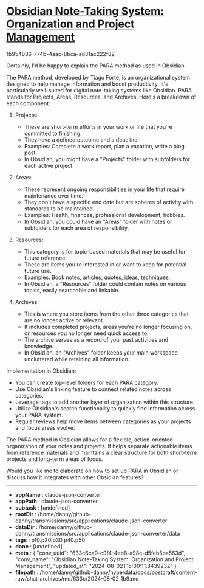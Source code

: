 # [Obsidian Note-Taking System: Organization and Project Management](https://claude.ai/chat/633c6ca9-c9f4-4eb8-a98e-d5feb5ba563d)

1b954836-774b-4aac-8bca-ad31ac222f82

 Certainly, I'd be happy to explain the PARA method as used in Obsidian.

The PARA method, developed by Tiago Forte, is an organizational system designed to help manage information and boost productivity. It's particularly well-suited for digital note-taking systems like Obsidian. PARA stands for Projects, Areas, Resources, and Archives. Here's a breakdown of each component:

1. Projects:
   - These are short-term efforts in your work or life that you're committed to finishing.
   - They have a defined outcome and a deadline.
   - Examples: Complete a work report, plan a vacation, write a blog post.
   - In Obsidian, you might have a "Projects" folder with subfolders for each active project.

2. Areas:
   - These represent ongoing responsibilities in your life that require maintenance over time.
   - They don't have a specific end date but are spheres of activity with standards to be maintained.
   - Examples: Health, finances, professional development, hobbies.
   - In Obsidian, you could have an "Areas" folder with notes or subfolders for each area of responsibility.

3. Resources:
   - This category is for topic-based materials that may be useful for future reference.
   - These are items you're interested in or want to keep for potential future use.
   - Examples: Book notes, articles, quotes, ideas, techniques.
   - In Obsidian, a "Resources" folder could contain notes on various topics, easily searchable and linkable.

4. Archives:
   - This is where you store items from the other three categories that are no longer active or relevant.
   - It includes completed projects, areas you're no longer focusing on, or resources you no longer need quick access to.
   - The archive serves as a record of your past activities and knowledge.
   - In Obsidian, an "Archives" folder keeps your main workspace uncluttered while retaining all information.

Implementation in Obsidian:
- You can create top-level folders for each PARA category.
- Use Obsidian's linking feature to connect related notes across categories.
- Leverage tags to add another layer of organization within this structure.
- Utilize Obsidian's search functionality to quickly find information across your PARA system.
- Regular reviews help move items between categories as your projects and focus areas evolve.

The PARA method in Obsidian allows for a flexible, action-oriented organization of your notes and projects. It helps separate actionable items from reference materials and maintains a clear structure for both short-term projects and long-term areas of focus.

Would you like me to elaborate on how to set up PARA in Obsidian or discuss how it integrates with other Obsidian features?

---

* **appName** : claude-json-converter
* **appPath** : claude-json-converter
* **subtask** : [undefined]
* **rootDir** : /home/danny/github-danny/transmissions/src/applications/claude-json-converter
* **dataDir** : /home/danny/github-danny/transmissions/src/applications/claude-json-converter/data
* **tags** : p10.p20.p30.p40.p50
* **done** : [undefined]
* **meta** : {
  "conv_uuid": "633c6ca9-c9f4-4eb8-a98e-d5feb5ba563d",
  "conv_name": "Obsidian Note-Taking System: Organization and Project Management",
  "updated_at": "2024-08-02T15:00:11.843923Z"
}
* **filepath** : /home/danny/github-danny/hyperdata/docs/postcraft/content-raw/chat-archives/md/633c/2024-08-02_1b9.md